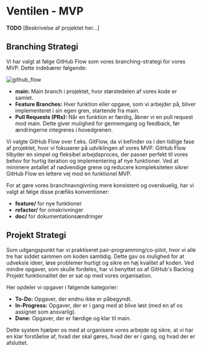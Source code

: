 # Ventilen - MVP

**TODO** [Beskrivelse af projektet her...]

## Branching Strategi

Vi har valgt at følge GitHub Flow som vores branching-strategi for vores MVP. Dette indebærer følgende:

<img alt="github_flow" src="https://github.com/ITA23-Group4/ventilen/assets/88247953/ea226add-a21b-427a-b148-311f53e92365">

- **main:** Main branch i projektet, hvor størstedelen af vores kode er samlet.
- **Feature Branches:** Hver funktion eller opgave, som vi arbejder på, bliver implementeret i sin egen gren, startende fra main.
- **Pull Requests (PRs):** Når en funktion er færdig, åbner vi en pull request mod main. Dette giver mulighed for gennemgang og feedback, før ændringerne integreres i hovedgrenen.

Vi valgte GitHub Flow over f.eks. GitFlow, da vi befinder os i den tidlige fase af projektet, hvor vi fokuserer på udviklingen af vores MVP. GitHub Flow tilbyder en simpel og fleksibel arbejdsproces, der passer perfekt til vores behov for hurtig iteration og implementering af nye funktioner. Ved at minimere antallet af nødvendige grene og reducere kompleksiteten sikrer GitHub Flow en lettere vej mod en funktionel MVP.

For at gøre vores branchnavngivning mere konsistent og overskuelig, har vi valgt at følge disse præfiks konventioner:

- **feature/** for nye funktioner
- **refactor/** for omskrivninger
- **doc/** for dokumentationsændringer

## Projekt Strategi

Som udgangspunkt har vi praktiseret pair-programming/co-pilot, hvor vi alle tre har siddet sammen om koden samtidig. Dette gav os mulighed for at udveksle ideer, løse problemer hurtigt og sikre en høj kvalitet af koden. Ved mindre opgaver, som skulle fordeles, har vi benyttet os af GitHub's Backlog Projekt funktionalitet der er sat op med vores organisation.

Her opdeler vi opgaver i følgende kategorier:

- **To-Do:** Opgaver, der endnu ikke er påbegyndt.
- **In-Progress:** Opgaver, der er i gang med at blive løst (med en af os assignet som ansvarlig).
- **Done:** Opgaver, der er færdige og klar til main.

Dette system hjælper os med at organisere vores arbejde og sikre, at vi har en klar forståelse af, hvad der skal gøres, hvad der er i gang, og hvad der er afsluttet.
